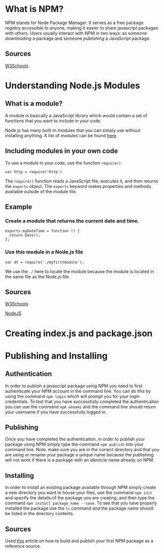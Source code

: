 # What is NPM?

NPM stands for Node Package Manager. It serves as a free package registry accessible to anyone, making it easier to share javascript packages with others. Users usually interact with NPM in two ways: as someone *downloading* a package and someone *publishing* a JavaScript package.

## Sources

[W3Schools](https://www.w3schools.com/whatis/whatis_npm.asp)

# Understanding Node.js Modules

## What is a module?

A module is basically a JavaScript library which would contain a set of functions that you want to include in your code.

Node.js has many built-in modules that you can simply use without installing anything. A list of modules can be found [here](https://www.w3schools.com/nodejs/ref_modules.asp).

## Including modules in your own code

To use a module in your code, use the function `require()`.

<pre><code>var http = require('http')</code></pre>

The `require()` function reads a JavaScript file, executes it, and then returns the `exports` object. The `exports` keyword makes properties and methods available outside of the module file.

## Example

### Create a module that returns the current date and time.

<pre><code>exports.myDateTime = function () {
  return Date();
};</code></pre>

### Use this module in a Node.js file

<pre><code>var dt = require('./myfirstmodule');</code></pre>

We use the `./` here to locate the module because the module is located in the same file as the Node.js file.

## Sources

[W3Schools](https://www.w3schools.com/nodejs/nodejs_modules.asp)

[NodeJS](https://nodejs.org/en/knowledge/getting-started/what-is-require/)

# Creating index.js and package.json

# Publishing and Installing

## Authentication
In order to publish a javascript package using NPM you need to first authenticate your NPM account in the command line. You can do this by using the command `npm login` which will prompt you for your login credentials. To test that you have successfully completed the authenticaiton you can use the command `npm whoami` and the command line should return your username if you have successfully logged in.

## Publishing
Once you have completed the authentication, in order to publish your package using NPM simply type the command `npm publish` into your command line.
Note: make sure you are in the correct directory and that you are using or rename your package a unique name because the publishing will not work if there is a package with an identicle name already on NPM.

## Installing
In order to install an existing package available through NPM simply create a new directory you want to house your files, use the command `npm init` and specify the details of the package you are creating, and then type the command `npm install package_name --save`. To see that you have properly installed the package use the `ls` command and the package name should be listed in the directory contents.

## Sources
Used [this](https://medium.com/the-andela-way/build-and-publish-your-first-npm-package-a4daf0e2431) article on how to build and publish your first NPM package as a reference source.